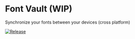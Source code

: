 # Font Vault (WIP)

Synchronize your fonts between your devices (cross platform)

[![Release](https://github.com/mlfcnt/font-vault/actions/workflows/main.yml/badge.svg?branch=master)](https://github.com/mlfcnt/font-vault/actions/workflows/main.yml)
